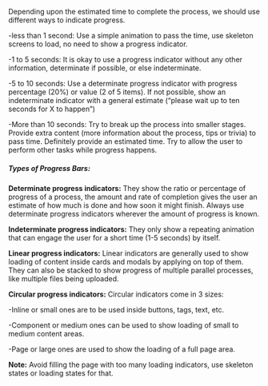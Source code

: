 Depending upon the estimated time to complete the process, we should use different ways to indicate progress. 

-less than 1 second: Use a simple animation to pass the time, use skeleton screens to load, no need to show a progress indicator. 

-1 to 5 seconds: It is okay to use a progress indicator without any other information, determinate if possible, or else indeterminate. 

-5 to 10 seconds: Use a determinate progress indicator with progress percentage (20%) or value (2 of 5 items). If not possible, show an indeterminate indicator with a general estimate (“please wait up to ten seconds for X to happen”) 

-More than 10 seconds: Try to break up the process into smaller stages. Provide extra content (more information about the process, tips or trivia) to pass time. Definitely provide an estimated time. Try to allow the user to perform other tasks while progress happens. 

 

##### Types of Progress Bars:

**Determinate progress indicators:** They show the ratio or percentage of progress of a process, the amount and rate of completion gives the user an estimate of how much is done and how soon it might finish. Always use determinate progress indicators wherever the amount of progress is known. 

**Indeterminate progress indicators:** They only show a repeating animation that can engage the user for a short time (1-5 seconds) by itself. 

**Linear progress indicators:** Linear indicators are generally used to show loading of content inside cards and modals by applying on top of them. They can also be stacked to show progress of multiple parallel processes, like multiple files being uploaded. 

 
**Circular progress indicators:** Circular indicators come in 3 sizes:  

-Inline or small ones are to be used inside buttons, tags, text, etc.  

-Component or medium ones can be used to show loading of small to medium content areas. 

-Page or large ones are used to show the loading of a full page area. 

**Note:** Avoid filling the page with too many loading indicators, use skeleton states or loading states for that. 